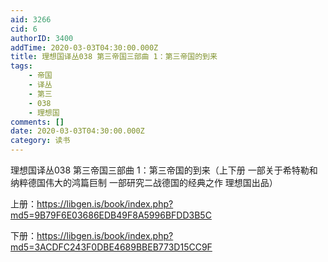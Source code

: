 ```yaml
---
aid: 3266
cid: 6
authorID: 3400
addTime: 2020-03-03T04:30:00.000Z
title: 理想国译丛038 第三帝国三部曲 1：第三帝国的到来
tags:
    - 帝国
    - 译丛
    - 第三
    - 038
    - 理想国
comments: []
date: 2020-03-03T04:30:00.000Z
category: 读书
---
```


理想国译丛038 第三帝国三部曲 1：第三帝国的到来（上下册 一部关于希特勒和纳粹德国伟大的鸿篇巨制 一部研究二战德国的经典之作 理想国出品）

上册：https://libgen.is/book/index.php?md5=9B79F6E03686EDB49F8A5996BFDD3B5C

下册：https://libgen.is/book/index.php?md5=3ACDFC243F0DBE4689BBEB773D15CC9F
